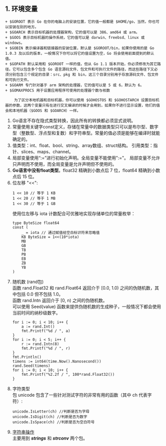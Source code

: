 ## 1. 环境变量
```
+ $GOROOT 表示 Go 在你的电脑上的安装位置，它的值一般都是 $HOME/go，当然，你也可以安装在别的地方。
+ $GOARCH 表示目标机器的处理器架构，它的值可以是 386、amd64 或 arm。
+ $GOOS 表示目标机器的操作系统，它的值可以是 darwin、freebsd、linux 或 windows。
+ $GOBIN 表示编译器和链接器的安装位置，默认是 $GOROOT/bin，如果你使用的是 Go 1.0.3 及以后的版本，一般情况下你可以将它的值设置为空，Go 将会使用前面提到的默认值。
+ $GOPATH 默认采用和 $GOROOT 一样的值，但从 Go 1.1 版本开始，你必须修改为其它路径。它可以包含多个包含 Go 语言源码文件、包文件和可执行文件的路径，而这些路径下又必须分别包含三个规定的目录：src、pkg 和 bin，这三个目录分别用于存放源码文件、包文件和可执行文件。
+ $GOARM 专门针对基于 arm 架构的处理器，它的值可以是 5 或 6，默认为 6。
+ $GOMAXPROCS 用于设置应用程序可使用的处理器个数与核数
```     
        为了区分本地机器和目标机器，你可以使用 $GOHOSTOS 和 $GOHOSTARCH 设置目标机器的参数，这两个变量只有在进行交叉编译的时候才会用到，如果你不进行显示设置，他们的值会和本地机器（$GOOS 和 $GOARCH）一样。       


1. Go语言不存在隐式类型转换，因此所有的转换都必须显式说明。
2. 常量使用关键字const定义，存储在常量中的数据类型只可以是布尔型、数字型（整数型、浮点型和复数）和字符串型。常量的值必须是能够在编译时就能确定的。
3. 值类型：int、float、bool、string、array数组、struct结构。 引用类型：指针、slices、maps、channel。
4. 局部变量使用“:=”进行初始化声明。全局变量不能使用":="。 局部变量不允许只声明而不使用，而全局变量是允许声明但不使用的。
5. ****Go语言中没有float类型****。float32 精确到小数点后 7 位，float64 精确到小数点后 15 位。
6. 位左移 "<<":
    ```golang
    1 << 10 // 等于 1 KB
    1 << 20 // 等于 1 MB
    1 << 30 // 等于 1 GB
    ```
    使用位左移与 iota 计数配合可优雅地实现存储单位的常量枚举：
    ```golang
    type ByteSize float64
    const (
        _ = iota // 通过赋值给空白标识符来忽略值
        KB ByteSize = 1<<(10*iota)
        MB
        GB
        TB
        PB
        EB
        ZB
        YB
    )
    ```
7. 随机数 (rand包)  
    函数 rand.Float32 和 rand.Float64 返回介于 [0.0, 1.0) 之间的伪随机数，其中包括 0.0 但不包括 1.0。   
    函数 rand.Intn 返回介于 [0, n) 之间的伪随机数。   
    可以使用 Seed(value) 函数来提供伪随机数的生成种子，一般情况下都会使用当前时间的纳秒级数字。
    ```golang
    for i := 0; i < 10; i++ {
        a := rand.Int()
        fmt.Printf("%d / ", a)
    }
    for i := 0; i < 5; i++ {
        r := rand.Intn(8)
        fmt.Printf("%d / ", r)
    }
    fmt.Println()
    timens := int64(time.Now().Nanosecond())
    rand.Seed(timens)
    for i := 0; i < 10; i++ {
        fmt.Printf("%2.2f / ", 100*rand.Float32())
    }
    ```
8. 字符类型     
    包 unicode 包含了一些针对测试字符的非常有用的函数（其中 ch 代表字符）:  
    ```golang
    unicode.IsLetter(ch) //判断是否为字母
    unicode.IsDigit(ch) //判断是否为数字
    unicode.IsSpace(ch) //判断是否为空白符号
    ```
9. [字符串操作](https://github.com/Unknwon/the-way-to-go_ZH_CN/blob/master/eBook/04.7.md)    
    主要用到 ***strings*** 和 ***strconv*** 两个包。
